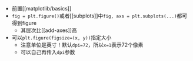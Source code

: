 - 前置[[matplotlib/basics]]
- `fig = plt.figure()`或者[[subplots]]中`fig, axs = plt.subplots(...)`都可得到figure
  - 其层次比[[add-axes]]高
- 可以`plt.figure(figsize=(x, y))`指定大小
  - 注意单位是英寸！默认`dpi=72`，所以`x=1`表示72个像素
  - 可以自己再传入`dpi`参数